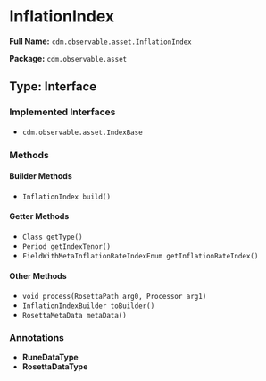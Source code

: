 # InflationIndex

**Full Name:** `cdm.observable.asset.InflationIndex`

**Package:** `cdm.observable.asset`

## Type: Interface

### Implemented Interfaces

- `cdm.observable.asset.IndexBase`

### Methods

#### Builder Methods

- `InflationIndex build()`

#### Getter Methods

- `Class getType()`
- `Period getIndexTenor()`
- `FieldWithMetaInflationRateIndexEnum getInflationRateIndex()`

#### Other Methods

- `void process(RosettaPath arg0, Processor arg1)`
- `InflationIndexBuilder toBuilder()`
- `RosettaMetaData metaData()`

### Annotations

- **RuneDataType**
- **RosettaDataType**

